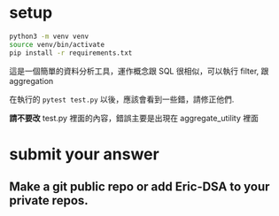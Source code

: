 # setup

```bash
python3 -m venv venv
source venv/bin/activate
pip install -r requirements.txt
```

這是一個簡單的資料分析工具，運作概念跟 SQL 很相似，可以執行 filter, 跟 aggregation

在執行的 `pytest test.py` 以後，應該會看到一些錯，請修正他們. 

**請不要改** test.py 裡面的內容，錯誤主要是出現在 aggregate_utility 裡面


#  submit your answer

## Make a git public repo or add Eric-DSA to your private repos.
